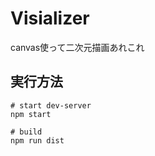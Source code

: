 # Visializer
canvas使って二次元描画あれこれ

## 実行方法

```
# start dev-server
npm start

# build
npm run dist
```